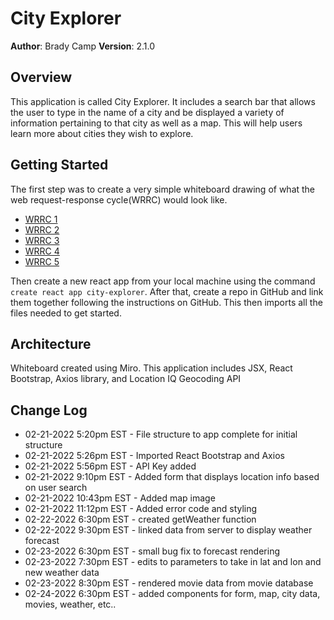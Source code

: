 # City Explorer

**Author**: Brady Camp
**Version**: 2.1.0

## Overview

This application is called City Explorer. It includes a search bar that allows the user to type in the name of a city and be displayed a variety of information pertaining to that city as well as a map. This will help users learn more about cities they wish to explore.

## Getting Started

The first step was to create a very simple whiteboard drawing of what the web request-response cycle(WRRC) would look like.
- [WRRC 1](/city-explorer-LocationIQ-API.jpg)
- [WRRC 2](/city-explorer-server-API.jpg)
- [WRRC 3](/city-explorer-wrrc.jpg)
- [WRRC 4](/WRRC.png)
- [WRRC 5](/WRRC-cache.png)

Then create a new react app from your local machine using the command `create react app city-explorer`.
After that, create a repo in GitHub and link them together following the instructions on GitHub.
This then imports all the files needed to get started.

## Architecture

Whiteboard created using Miro.
This application includes JSX, React Bootstrap, Axios library, and Location IQ Geocoding API

## Change Log

- 02-21-2022 5:20pm EST - File structure to app complete for initial structure
- 02-21-2022 5:26pm EST - Imported React Bootstrap and Axios
- 02-21-2022 5:56pm EST - API Key added
- 02-21-2022 9:10pm EST - Added form that displays location info based on user search
- 02-21-2022 10:43pm EST - Added map image
- 02-21-2022 11:12pm EST - Added error code and styling
- 02-22-2022 6:30pm EST - created getWeather function
- 02-22-2022 9:30pm EST - linked data from server to display weather forecast
- 02-23-2022 6:30pm EST - small bug fix to forecast rendering
- 02-23-2022 7:30pm EST - edits to parameters to take in lat and lon and new weather data
- 02-23-2022 8:30pm EST - rendered movie data from movie database
- 02-24-2022 6:30pm EST - added components for form, map, city data, movies, weather, etc..
